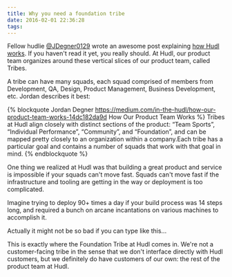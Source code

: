 ```yaml
---
title: Why you need a foundation tribe
date: 2016-02-01 22:36:28
tags:
---
```

Fellow hudlie [@JDegner0129](https://github.com/JDegner0129) wrote an awesome post explaining [how Hudl works](https://medium.com/in-the-hudl/how-our-product-team-works-14dc182da9d). If you haven't read it yet, you really should. At Hudl, our product team organizes around these vertical slices of our product team, called Tribes.

A tribe can have many squads, each squad comprised of members from Development, QA, Design, Product Management, Business Development, etc. Jordan describes it best:

{% blockquote Jordan Degner https://medium.com/in-the-hudl/how-our-product-team-works-14dc182da9d How Our Product Team Works %}
Tribes at Hudl align closely with distinct sections of the product: “Team Sports”, “Individual Performance”, “Community”, and “Foundation”, and can be mapped pretty closely to an organization within a company.Each tribe has a particular goal and contains a number of squads that work with that goal in mind.
{% endblockquote %}

One thing we realized at Hudl was that building a great product and service is impossible if your squads can't move fast. Squads can't move fast if the infrastructure and tooling are getting in the way or deployment is too complicated.

Imagine trying to deploy 90+ times a day if your build process was 14 steps long, and required a bunch on arcane incantations on various machines to accomplish it.

Actually it might not be so bad if you can type like this...

This is exactly where the Foundation Tribe at Hudl comes in. We're not a customer-facing tribe in the sense that we don't interface directly with Hudl customers, but we definitely do have customers of our own: the rest of the product team at Hudl.
